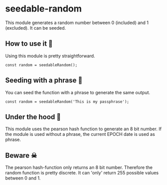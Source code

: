 # seedable-random

This module generates a random number between 0 (included) and 1 (excluded). It can be seeded.

## How to use it 🚀

Using this module is pretty straightforward.

```
const random = seedableRandom();
```

## Seeding with a phrase 🌱

You can seed the function with a phrase to generate the same output.

```
const random = seedableRandom('This is my passphrase');
```

## Under the hood 🙈

This module uses the pearson hash function to generate an 8 bit number. If the module is used without a phrase, the current EPOCH date is used as phrase.

## Beware ☠

The pearson hash-function only returns an 8 bit number. Therefore the random function is pretty discrete. It can 'only' return 255 possible values between 0 and 1.
